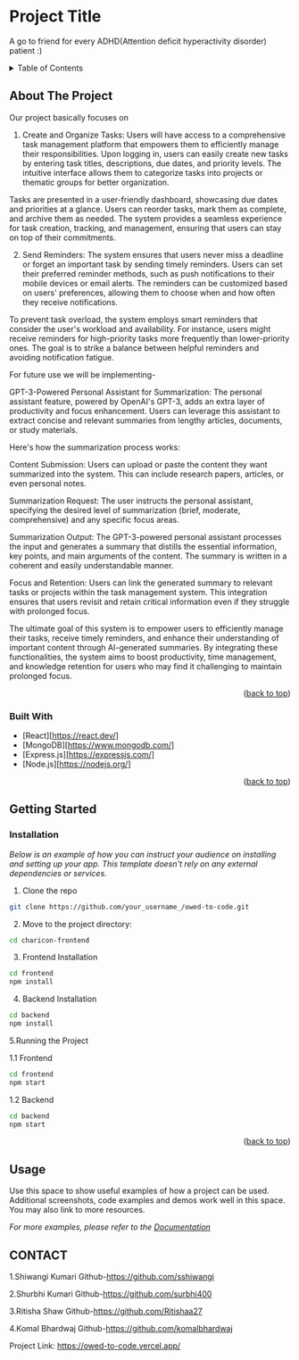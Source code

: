 # Project Title

A go to friend for every ADHD(Attention deficit hyperactivity disorder) patient :)





<!-- TABLE OF CONTENTS -->
<details>
  <summary>Table of Contents</summary>
  <ol>
    <li>
      <a href="#about-the-project">About The Project</a>
      <ul>
        <li><a href="#built-with">Built With</a></li>
      </ul>
    </li>
    <li>
      <a href="#getting-started">Getting Started</a>
    
        <li><a href="#installation">Installation</a></li>
      </ul>
    </li>
    <li><a href="#usage">Usage</a></li>
   
       
    
    
    <li><a href="#contact">Contact</a></li>
    
</details>



<!-- ABOUT THE PROJECT -->
## About The Project

 Our project basically focuses on
 
 1. Create and Organize Tasks:
Users will have access to a comprehensive task management platform that empowers them to efficiently manage their responsibilities. Upon logging in, users can easily create new tasks by entering task titles, descriptions, due dates, and priority levels. The intuitive interface allows them to categorize tasks into projects or thematic groups for better organization.

Tasks are presented in a user-friendly dashboard, showcasing due dates and priorities at a glance. Users can reorder tasks, mark them as complete, and archive them as needed. The system provides a seamless experience for task creation, tracking, and management, ensuring that users can stay on top of their commitments.

2. Send Reminders:
The system ensures that users never miss a deadline or forget an important task by sending timely reminders. Users can set their preferred reminder methods, such as push notifications to their mobile devices or email alerts. The reminders can be customized based on users' preferences, allowing them to choose when and how often they receive notifications.

To prevent task overload, the system employs smart reminders that consider the user's workload and availability. For instance, users might receive reminders for high-priority tasks more frequently than lower-priority ones. The goal is to strike a balance between helpful reminders and avoiding notification fatigue.

For future use we will be implementing-

 GPT-3-Powered Personal Assistant for Summarization:
The personal assistant feature, powered by OpenAI's GPT-3, adds an extra layer of productivity and focus enhancement. Users can leverage this assistant to extract concise and relevant summaries from lengthy articles, documents, or study materials.

Here's how the summarization process works:

Content Submission: Users can upload or paste the content they want summarized into the system. This can include research papers, articles, or even personal notes.

Summarization Request: The user instructs the personal assistant, specifying the desired level of summarization (brief, moderate, comprehensive) and any specific focus areas.

Summarization Output: The GPT-3-powered personal assistant processes the input and generates a summary that distills the essential information, key points, and main arguments of the content. The summary is written in a coherent and easily understandable manner.

Focus and Retention: Users can link the generated summary to relevant tasks or projects within the task management system. This integration ensures that users revisit and retain critical information even if they struggle with prolonged focus.

The ultimate goal of this system is to empower users to efficiently manage their tasks, receive timely reminders, and enhance their understanding of important content through AI-generated summaries. By integrating these functionalities, the system aims to boost productivity, time management, and knowledge retention for users who may find it challenging to maintain prolonged focus.










<p align="right">(<a href="#readme-top">back to top</a>)</p>



### Built With




* [React][https://react.dev/]
* [MongoDB][https://www.mongodb.com/]
* [Express.js][https://expressjs.com/]
* [Node.js][https://nodejs.org/]

<p align="right">(<a href="#readme-top">back to top</a>)</p>



<!-- GETTING STARTED -->
## Getting Started




  

### Installation

_Below is an example of how you can instruct your audience on installing and setting up your app. This template doesn't rely on any external dependencies or services._


1. Clone the repo
```bash
git clone https://github.com/your_username_/owed-to-code.git
   ```
2. Move to the project directory:
```bash
cd charicon-frontend
```
3. Frontend Installation
```bash
cd frontend
npm install
```
4. Backend Installation
```bash
cd backend
npm install
```
5.Running the Project

  1.1 Frontend
```bash
cd frontend
npm start
```
   1.2 Backend
   ```bash
cd backend
npm start
```
<p align="right">(<a href="#readme-top">back to top</a>)</p>



<!-- USAGE EXAMPLES -->
## Usage

Use this space to show useful examples of how a project can be used. Additional screenshots, code examples and demos work well in this space. You may also link to more resources.

_For more examples, please refer to the [Documentation](https://example.com)_







 ## CONTACT




   1.Shiwangi Kumari 
       Github-https://github.com/sshiwangi

  2.Shurbhi Kumari 
       Github-https://github.com/surbhi400    

   3.Ritisha Shaw 
       Github-https://github.com/Ritishaa27

   4.Komal Bhardwaj
       Github-https://github.com/komalbhardwaj            

   Project Link: https://owed-to-code.vercel.app/


